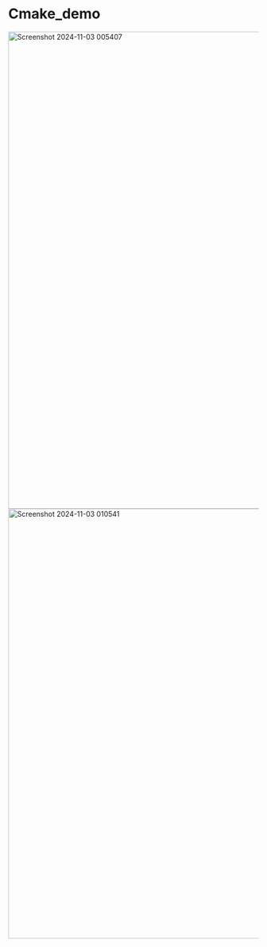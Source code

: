 # Cmake_demo



<img width="960" alt="Screenshot 2024-11-03 005407" src="https://github.com/user-attachments/assets/2635b416-9ea2-45cb-bf56-f1c62508951c">





<img width="865" alt="Screenshot 2024-11-03 010541" src="https://github.com/user-attachments/assets/f01d57d8-e5c5-4023-9634-14b1783cd70d">
